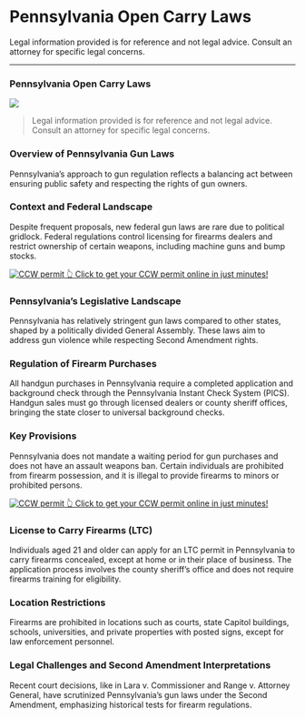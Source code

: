 # Pennsylvania Open Carry Laws

Legal information provided is for reference and not legal advice. Consult an attorney for specific legal concerns. 

* * *

### Pennsylvania Open Carry Laws

![](https://cdn-images-1.medium.com/max/800/1*U_wu3AOx7HZGyChMdiluPQ.png)

> Legal information provided is for reference and not legal advice. Consult an attorney for specific legal concerns.

### Overview of Pennsylvania Gun Laws

Pennsylvania’s approach to gun regulation reflects a balancing act between ensuring public safety and respecting the rights of gun owners.

### Context and Federal Landscape

Despite frequent proposals, new federal gun laws are rare due to political gridlock. Federal regulations control licensing for firearms dealers and restrict ownership of certain weapons, including machine guns and bump stocks.

<a href="https://serp.ly/ccw">
<div>
    <img src="https://cdn-images-1.medium.com/max/1200/1*aCmvRhaa5Xjz4zDZxHzAjg.png" alt="CCW permit">
    👆 Click to get your CCW permit online in just minutes!
</div>
</a>

### Pennsylvania’s Legislative Landscape

Pennsylvania has relatively stringent gun laws compared to other states, shaped by a politically divided General Assembly. These laws aim to address gun violence while respecting Second Amendment rights.

### Regulation of Firearm Purchases

All handgun purchases in Pennsylvania require a completed application and background check through the Pennsylvania Instant Check System (PICS). Handgun sales must go through licensed dealers or county sheriff offices, bringing the state closer to universal background checks.

### Key Provisions

Pennsylvania does not mandate a waiting period for gun purchases and does not have an assault weapons ban. Certain individuals are prohibited from firearm possession, and it is illegal to provide firearms to minors or prohibited persons.


<a href="https://serp.ly/ccw">
<div>
    <img src="https://cdn-images-1.medium.com/max/1200/1*TMCVgNoKp2NAtvLSAMkaJg.png" alt="CCW permit">
    👆 Click to get your CCW permit online in just minutes!
</div>
</a>


### License to Carry Firearms (LTC)

Individuals aged 21 and older can apply for an LTC permit in Pennsylvania to carry firearms concealed, except at home or in their place of business. The application process involves the county sheriff’s office and does not require firearms training for eligibility.

### Location Restrictions

Firearms are prohibited in locations such as courts, state Capitol buildings, schools, universities, and private properties with posted signs, except for law enforcement personnel.

### Legal Challenges and Second Amendment Interpretations

Recent court decisions, like in Lara v. Commissioner and Range v. Attorney General, have scrutinized Pennsylvania’s gun laws under the Second Amendment, emphasizing historical tests for firearm regulations.



